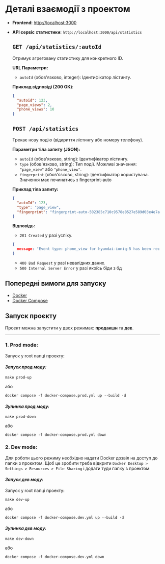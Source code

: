 # Деталі взаємодії з проектом

- **Frontend**: [http://localhost:3000](http://localhost:3000)
- **API сервіс статистики**: `http://localhost:3000/api/statistics`

  ## `GET /api/statistics/:autoId`

  Отримує агреговану статистику для конкретного ID.

  **URL Параметри:**

  - `autoId` (обов'язково, integer): Ідентифікатор лістингу.

  **Приклад відповіді (200 OK):**

  ```json
  {
    "autoid": 123,
    "page_views": 2,
    "phone_views": 10
  }
  ```

  ## `POST /api/statistics`

  Трекає нову подію (відкриття лістингу або номеру телефону).

  **Параметри тіла запиту (JSON):**

  - `autoId` (обов'язково, string): Ідентифікатор лістингу.
  - `type` (обов'язково, string): Тип події. Можливі значення: `"page_view"` або `"phone_view"`.
  - `fingerprint` (обов'язково, string): Ідентифікатор користувача. Значення має починатись з fingerprint-auto

  **Приклад тіла запиту:**

  ```json
  {
    "autoId": 123,
    "type": "page_view",
    "fingerprint": "fingerprint-auto-502385c710c9578e8527e589d03e4e7a"
  }
  ```

  **Відповідь:**

  - `201 Created` у разі успіху.
  ```json
  {
    message: "Event type: phone_view for hyundai-ioniq-5 has been recorded successfully"
  }
  ```
  - `400 Bad Request` у разі невалідних даних.
  - `500 Internal Server Error` у разі якоїсь біди з бд

## Попередні вимоги для запуску

- [Docker](https://www.docker.com/get-started/)
- [Docker Compose](https://docs.docker.com/compose/install/)

## Запуск проєкту

Проєкт можна запустити у двох режимах: **продакшн** та **дев**.

---

### 1. Prod mode:

Запуск у root папці проекту:

#### _Запуск прод моду:_

`make prod-up`

або

`docker compose -f docker-compose.prod.yml up --build -d`

#### _Зупинка прод моду:_

`make prod-down`

або

`docker compose -f docker-compose.prod.yml down`

### 2. Dev mode:

Для роботи цього режиму необхідно надати Docker дозвіл на доступ до папки з проєктом.
Щоб це зробити треба відкрити `Docker Desktop > Settings > Resources > File Sharing` і додати туди папку з проектом

#### _Запуск дев моду:_

Запуск у root папці проекту:

`make dev-up`

або

`docker compose -f docker-compose.dev.yml up --build -d`

#### _Зупинка дев моду:_

`make dev-down`

або

`docker compose -f docker-compose.dev.yml down`
